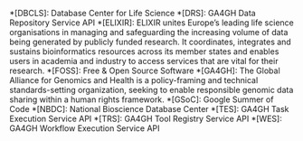 *[DBCLS]: Database Center for Life Science
*[DRS]: GA4GH Data Repository Service API
*[ELIXIR]: ELIXIR unites Europe’s leading life science organisations in managing and safeguarding the increasing volume of data being generated by publicly funded research. It coordinates, integrates and sustains bioinformatics resources across its member states and enables users in academia and industry to access services that are vital for their research.
*[FOSS]: Free & Open Source Software
*[GA4GH]: The Global Alliance for Genomics and Health is a policy-framing and technical standards-setting organization, seeking to enable responsible genomic data sharing within a human rights framework.
*[GSoC]: Google Summer of Code
*[NBDC]: National Bioscience Database Center
*[TES]: GA4GH Task Execution Service API
*[TRS]: GA4GH Tool Registry Service API
*[WES]: GA4GH Workflow Execution Service API
